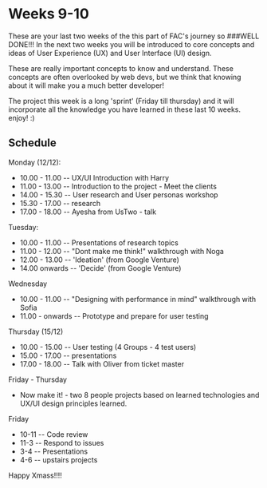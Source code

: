 # Weeks 9-10
These are your last two weeks of the this part of FAC's journey so 
###WELL DONE!!! 
In the next two weeks you will be introduced to core concepts and ideas of User Experience (UX) and User Interface (UI) design.

These are really important concepts to know and understand. These concepts are often overlooked by web devs, but we think that knowing about it will make you a much better developer!

The project this week is a long 'sprint' (Friday till thursday) and it will incorporate all the knowledge you have learned in these last 10 weeks. 
enjoy! :)


## Schedule
Monday (12/12): 
* 10.00 - 11.00 -- UX/UI Introduction with Harry
* 11.00 - 13.00 -- Introduction to the project - Meet the clients
* 14.00 - 15.30 -- User research and User personas workshop
* 15.30 - 17.00 -- research 
* 17.00 - 18.00 -- Ayesha from UsTwo - talk

Tuesday:
* 10.00 - 11.00 -- Presentations of research topics 
* 11.00 - 12.00 -- "Dont make me think!" walkthrough with Noga
* 12.00 - 13.00 -- 'Ideation' (from Google Venture)
* 14.00 onwards -- 'Decide' (from Google Venture)

Wednesday
* 10.00 - 11.00 -- "Designing with performance in mind" walkthrough with Sofia
* 11.00 - onwards -- Prototype and prepare for user testing

Thursday (15/12)
* 10.00 - 15.00 -- User testing (4 Groups - 4 test users)
* 15.00 - 17.00 -- presentations
* 17.00 - 18.00 -- Talk with Oliver from ticket master

Friday - Thursday
* Now make it! - two 8 people projects based on learned technologies and UX/UI design principles learned.

Friday 
* 10-11 -- Code review
* 11-3 -- Respond to issues
* 3-4 -- Presentations
* 4-6 -- upstairs projects

Happy Xmass!!!!


